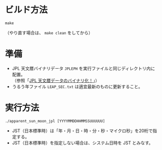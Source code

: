 ビルド方法
==========

`make`

（やり直す場合は、 `make clean` をしてから）

準備
====

* JPL 天文暦バイナリデータ `JPLEPH` を実行ファイルと同じディレクトリ内に配置。  
  （参照「[JPL 天文暦データのバイナリ化！](https://www.mk-mode.com/octopress/2016/04/18/merging-jpl-data/ "JPL 天文暦データのバイナリ化！")」）
* うるう年ファイル `LEAP_SEC.txt` は適宜最新のものに更新すること。

実行方法
========

`./apparent_sun_moon_jpl [YYYYMMDDHHMMSSUUUUUU]`

* JST（日本標準時）は「年・月・日・時・分・秒・マイクロ秒」を20桁で指定する。
* JST（日本標準時）を指定しない場合は、システム日時を JST とみなす。

